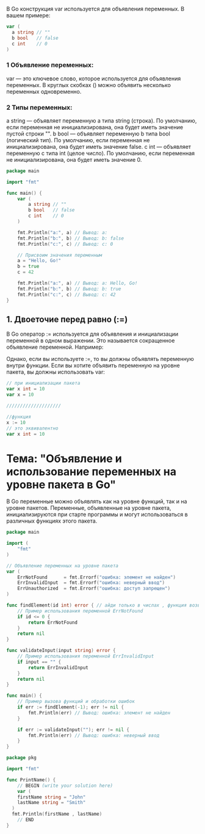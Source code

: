 В Go конструкция var используется для объявления переменных. В вашем примере:
```Go
var (
  a string // ""
  b bool   // false
  c int    // 0
)
```
### 1 Объявление переменных:

var — это ключевое слово, которое используется для объявления переменных.
В круглых скобках () можно объявить несколько переменных одновременно.
### 2 Типы переменных:

a string — объявляет переменную a типа string (строка). По умолчанию, если переменная не инициализирована, она будет иметь значение пустой строки "".
b bool — объявляет переменную b типа bool (логический тип). По умолчанию, если переменная не инициализирована, она будет иметь значение false.
c int — объявляет переменную c типа int (целое число). По умолчанию, если переменная не инициализирована, она будет иметь значение 0.

```Go
package main

import "fmt"

func main() {
    var (
        a string // ""
        b bool   // false
        c int    // 0
    )

    fmt.Println("a:", a) // Вывод: a: 
    fmt.Println("b:", b) // Вывод: b: false
    fmt.Println("c:", c) // Вывод: c: 0

    // Присвоим значения переменным
    a = "Hello, Go!"
    b = true
    c = 42

    fmt.Println("a:", a) // Вывод: a: Hello, Go!
    fmt.Println("b:", b) // Вывод: b: true
    fmt.Println("c:", c) // Вывод: c: 42
}
```
## 1. Двоеточие перед равно (:=)

В Go оператор := используется для объявления и инициализации переменной в одном выражении. Это называется сокращенное объявление переменной. Например:

Однако, если вы используете :=, то вы должны объявлять переменную внутри функции. Если вы хотите объявить переменную на уровне пакета, вы должны использовать var:


```go
// при инициализации пакета
var x int = 10
var x = 10

////////////////////

//функция
x := 10
// это эквивалентно 
var x int = 10
```


# Тема: "Объявление и использование переменных на уровне пакета в Go"
В Go переменные можно объявлять как на уровне функций, так и на уровне пакетов. Переменные, объявленные на уровне пакета, инициализируются при старте программы и могут использоваться в различных функциях этого пакета.

```Go
package main

import (
    "fmt"
)

// Объявление переменных на уровне пакета
var (
    ErrNotFound      = fmt.Errorf("ошибка: элемент не найден")
    ErrInvalidInput  = fmt.Errorf("ошибка: неверный ввод")
    ErrUnauthorized  = fmt.Errorf("ошибка: доступ запрещен")
)

func findElement(id int) error { // айди только в числах , функция возвращает тип error
    // Пример использования переменной ErrNotFound
    if id <= 0 {
        return ErrNotFound
    }
    return nil
}

func validateInput(input string) error {
    // Пример использования переменной ErrInvalidInput
    if input == "" {
        return ErrInvalidInput
    }
    return nil
}

func main() {
    // Пример вызова функций и обработки ошибок
    if err := findElement(-1); err != nil {
        fmt.Println(err) // Вывод: ошибка: элемент не найден
    }

    if err := validateInput(""); err != nil {
        fmt.Println(err) // Вывод: ошибка: неверный ввод
    }
}
```
```go
package pkg

import "fmt"

func PrintName() {
	// BEGIN (write your solution here)
	var (
    firstName string = "John"
    lastName string = "Smith"
  )
  fmt.Println(firstName , lastName)
	// END
}

```